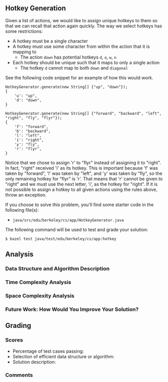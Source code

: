 Hotkey Generation
-----------------
Given a list of actions, we would like to assign unique hotkeys to them so that we can recall that
action again quickly. The way we select hotkeys has some restrictions:

- A hotkey must be a single character
- A hotkey must use some character from within the action that it is mapping to
    - The action `down` has potential hotkeys `d`, `o`, `w`, `n`
- Each hotkey should be unique such that it maps to only a single action
    - The hotkey `d` cannot map to both `down` and `diagonal`

See the following code snippet for an example of how this would work.

    HotkeyGenerator.generate(new String[] {"up", "down"});
    {
        'u': "up",
        'd': "down",
    }

    HotkeyGenerator.generate(new String[] {"forward", "backward", "left", "right", "fly", "flyr"});
    {
        'f': "forward",
        'b': "backward",
        'l': "left",
        'i': "right",
        'y': "fly",
        'r': "flyr",
    }

Notice that we chose to assign 'r' to "flyr" instead of assigning it to "right". In fact, "right"
received 'i' as its hotkey. This is important because 'f' was taken by "forward", 'l' was taken by
"left", and 'y' was taken by "fly", so the only remaining hotkey for "flyr" is 'r'. That means that
'r' cannot be given to "right" and we must use the next letter, 'i', as the hotkey for "right". If
it is not possible to assign a hotkey to all given actions using the rules above, throw an
exception.

If you choose to solve this problem, you'll find some starter code in the following file(s):

- `java/src/edu/berkeley/cs/app/HotkeyGenerator.java`

The following command will be used to test and grade your solution:

    $ bazel test java/test/edu/berkeley/cs/app:hotkey

Analysis
--------
### Data Structure and Algorithm Description

### Time Complexity Analysis

### Space Complexity Analysis

### Future Work: How Would You Improve Your Solution?

Grading
-------
### Scores
- Percentage of test cases passing:
- Selection of efficient data structure or algorithm:
- Solution description:

### Comments
